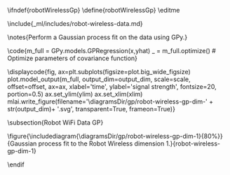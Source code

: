 \ifndef{robotWirelessGp}
\define{robotWirelessGp}
\editme

\include{_ml/includes/robot-wireless-data.md}

\notes{Perform a Gaussian process fit on the data using GPy.}

\code{m_full = GPy.models.GPRegression(x,yhat)
_ = m_full.optimize() # Optimize parameters of covariance function}

\displaycode{fig, ax=plt.subplots(figsize=plot.big_wide_figsize)
plot.model_output(m_full, output_dim=output_dim, scale=scale, offset=offset, ax=ax, 
                  xlabel='time', ylabel='signal strength', fontsize=20, portion=0.5)
ax.set_ylim(ylim)
ax.set_xlim(xlim)
mlai.write_figure(filename='\diagramsDir/gp/robot-wireless-gp-dim-' + str(output_dim)+ '.svg', 
            transparent=True, frameon=True)}

\subsection{Robot WiFi Data GP}

\figure{\includediagram{\diagramsDir/gp/robot-wireless-gp-dim-1}{80%}}{Gaussian process fit to the Robot Wireless dimension 1.}{robot-wireless-gp-dim-1}


\endif

